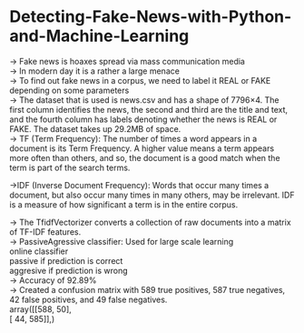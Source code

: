 # Detecting-Fake-News-with-Python-and-Machine-Learning
-> Fake news is hoaxes spread via mass communication media <br/>
-> In modern day it is a rather a large menace <br/>
-> To find out fake news in a corpus, we need to label it REAL or FAKE depending on some parameters<br/>
-> The dataset that is used is news.csv and has a shape of 7796×4. The first column identifies the news, the second and third are the title and text, and the fourth column has labels denoting whether the news is REAL or FAKE. The dataset takes up 29.2MB of space. <br/>
-> TF (Term Frequency): The number of times a word appears in a document is its Term Frequency. A higher value means a term appears more often than others, and so, the document is a good match when the term is part of the search terms. <br/>

->IDF (Inverse Document Frequency): Words that occur many times a document, but also occur many times in many others, may be irrelevant. IDF is a measure of how significant a term is in the entire corpus. <br/>

-> The TfidfVectorizer converts a collection of raw documents into a matrix of TF-IDF features. <br/>
-> PassiveAgressive classifier: Used for large scale learning <br/>
                                online classifier <br/>
                                passive if prediction is correct <br/>
                                aggresive if prediction is wrong <br/>
-> Accuracy of 92.89% <br/>
-> Created a confusion matrix with 589 true positives, 587 true negatives, 42 false positives, and 49 false negatives. <br/>
                    array([[588,  50], <br/>
                           [ 44, 585]],)<br/>
